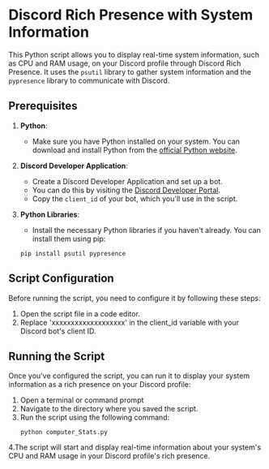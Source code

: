 # Discord Rich Presence with System Information

This Python script allows you to display real-time system information, such as CPU and RAM usage, on your Discord profile through Discord Rich Presence. It uses the `psutil` library to gather system information and the `pypresence` library to communicate with Discord.

## Prerequisites

1. **Python**:
   - Make sure you have Python installed on your system. You can download and install Python from the [official Python website](https://www.python.org/downloads/).

2. **Discord Developer Application**:
   - Create a Discord Developer Application and set up a bot.
   - You can do this by visiting the [Discord Developer Portal](https://discord.com/developers/applications).
   - Copy the `client_id` of your bot, which you'll use in the script.

3. **Python Libraries**:
   - Install the necessary Python libraries if you haven't already. You can install them using pip:
   
   ```shell
   pip install psutil pypresence

## Script Configuration
Before running the script, you need to configure it by following these steps:
1. Open the script file in a code editor.
2. Replace 'xxxxxxxxxxxxxxxxxxx' in the client_id variable with your Discord bot's client ID.

## Running the Script
Once you've configured the script, you can run it to display your system information as a rich presence on your Discord profile:
1. Open a terminal or command prompt
2. Navigate to the directory where you saved the script.
3. Run the script using the following command:
   ```shell
   python computer_Stats.py
   
4.The script will start and display real-time information about your system's CPU and RAM usage in your Discord profile's rich presence.


